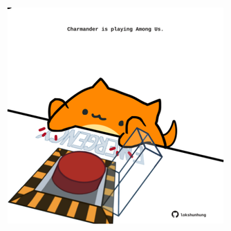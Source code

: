 <!-- built at 24/03/2023, 04:00:47 UTC -->
<p align="center">
  <img width="500" height="500" src="./ReadmeImage.svg">
</p>
